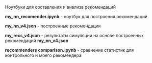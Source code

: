 Ноутбуки для составления и анализа рекомендаций

**my_nn_recomender.ipynb** - ноутбук для построения рекомендаций

**my_nn_v4.json** - построенные рекомендации

**my_recs_v4.json** - результаты симуляции на основе построенных рекомендаций  **my_nn_v4.json**

**recommenders comparison.ipynb** - сравнение статистик для контрольного и моего рекомендера
